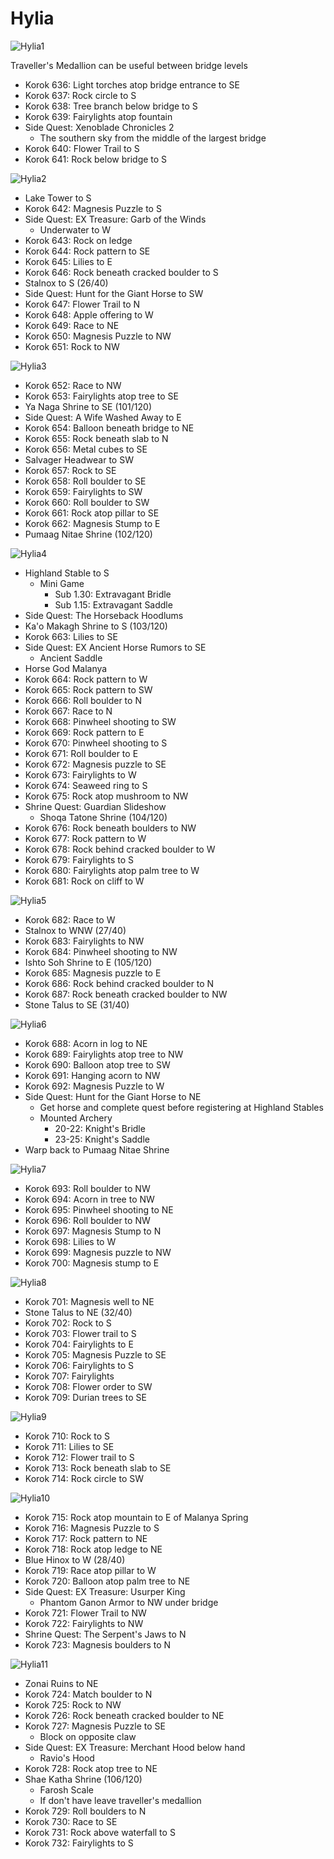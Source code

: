 # Hylia

![Hylia1](images/Hylia1.PNG)

Traveller's Medallion can be useful between bridge levels

* Korok 636: Light torches atop bridge entrance to SE
* Korok 637: Rock circle to S
* Korok 638: Tree branch below bridge to S
* Korok 639: Fairylights atop fountain
* Side Quest: Xenoblade Chronicles 2
  * The southern sky from the middle of the largest bridge
* Korok 640: Flower Trail to S
* Korok 641: Rock below bridge to S

![Hylia2](images/Hylia2.PNG)

* Lake Tower to S
* Korok 642: Magnesis Puzzle to S
* Side Quest: EX Treasure: Garb of the Winds
  * Underwater to W
* Korok 643: Rock on ledge
* Korok 644: Rock pattern to SE
* Korok 645: Lilies to E
* Korok 646: Rock beneath cracked boulder to S
* Stalnox to S (26/40)
* Side Quest: Hunt for the Giant Horse to SW
* Korok 647: Flower Trail to N
* Korok 648: Apple offering to W
* Korok 649: Race to NE
* Korok 650: Magnesis Puzzle to NW
* Korok 651: Rock to NW

![Hylia3](images/Hylia3.PNG)

* Korok 652: Race to NW
* Korok 653: Fairylights atop tree to SE
* Ya Naga Shrine to SE (101/120)
* Side Quest: A Wife Washed Away to E
* Korok 654: Balloon beneath bridge to NE
* Korok 655: Rock beneath slab to N
* Korok 656: Metal cubes to SE
* Salvager Headwear to SW
* Korok 657: Rock to SE
* Korok 658: Roll boulder to SE
* Korok 659: Fairylights to SW
* Korok 660: Roll boulder to SW
* Korok 661: Rock atop pillar to SE
* Korok 662: Magnesis Stump to E
* Pumaag Nitae Shrine (102/120)

![Hylia4](images/Hylia4.PNG)

* Highland Stable to S
  * Mini Game
    * Sub 1.30: Extravagant Bridle
    * Sub 1.15: Extravagant Saddle
* Side Quest: The Horseback Hoodlums
* Ka'o Makagh Shrine to S (103/120)
* Korok 663: Lilies to SE
* Side Quest: EX Ancient Horse Rumors to SE
  * Ancient Saddle
* Horse God Malanya
* Korok 664: Rock pattern to W
* Korok 665: Rock pattern to SW
* Korok 666: Roll boulder to N
* Korok 667: Race to N
* Korok 668: Pinwheel shooting to SW
* Korok 669: Rock pattern to E
* Korok 670: Pinwheel shooting to S
* Korok 671: Roll boulder to E
* Korok 672: Magnesis puzzle to SE
* Korok 673: Fairylights to W
* Korok 674: Seaweed ring to S
* Korok 675: Rock atop mushroom to NW
* Shrine Quest: Guardian Slideshow
  * Shoqa Tatone Shrine (104/120)
* Korok 676: Rock beneath boulders to NW
* Korok 677: Rock pattern to W
* Korok 678: Rock behind cracked boulder to W
* Korok 679: Fairylights to S
* Korok 680: Fairylights atop palm tree to W
* Korok 681: Rock on cliff to W

![Hylia5](images/Hylia5.PNG)

* Korok 682: Race to W
* Stalnox to WNW (27/40)
* Korok 683: Fairylights to NW
* Korok 684: Pinwheel shooting to NW
* Ishto Soh Shrine to E (105/120)
* Korok 685: Magnesis puzzle to E
* Korok 686: Rock behind cracked boulder to N
* Korok 687: Rock beneath cracked boulder to NW
* Stone Talus to SE (31/40)

![Hylia6](images/Hylia6.PNG)

* Korok 688: Acorn in log to NE
* Korok 689: Fairylights atop tree to NW
* Korok 690: Balloon atop tree to SW
* Korok 691: Hanging acorn to NW
* Korok 692: Magnesis Puzzle to W
* Side Quest: Hunt for the Giant Horse to NE
  * Get horse and complete quest before registering at Highland Stables
  * Mounted Archery
    * 20-22: Knight's Bridle
    * 23-25: Knight's Saddle
* Warp back to Pumaag Nitae Shrine

![Hylia7](images/Hylia7.PNG)

* Korok 693: Roll boulder to NW
* Korok 694: Acorn in tree to NW
* Korok 695: Pinwheel shooting to NE
* Korok 696: Roll boulder to NW
* Korok 697: Magnesis Stump to N
* Korok 698: Lilies to W
* Korok 699: Magnesis puzzle to NW
* Korok 700: Magnesis stump to E

![Hylia8](images/Hylia8.PNG)

* Korok 701: Magnesis well to NE
* Stone Talus to NE (32/40)
* Korok 702: Rock to S
* Korok 703: Flower trail to S
* Korok 704: Fairylights to E
* Korok 705: Magnesis Puzzle to SE
* Korok 706: Fairylights to S
* Korok 707: Fairylights
* Korok 708: Flower order to SW
* Korok 709: Durian trees to SE

![Hylia9](images/Hylia9.PNG)

* Korok 710: Rock to S
* Korok 711: Lilies to SE
* Korok 712: Flower trail to S
* Korok 713: Rock beneath slab to SE
* Korok 714: Rock circle to SW

![Hylia10](images/Hylia10.PNG)

* Korok 715: Rock atop mountain to E of Malanya Spring
* Korok 716: Magnesis Puzzle to S
* Korok 717: Rock pattern to NE
* Korok 718: Rock atop ledge to NE
* Blue Hinox to W (28/40)
* Korok 719: Race atop pillar to W
* Korok 720: Balloon atop palm tree to NE
* Side Quest: EX Treasure: Usurper King
  * Phantom Ganon Armor to NW under bridge
* Korok 721: Flower Trail to NW
* Korok 722: Fairylights to NW
* Shrine Quest: The Serpent's Jaws to N
* Korok 723: Magnesis boulders to N

![Hylia11](images/Hylia11.PNG)

* Zonai Ruins to NE
* Korok 724: Match boulder to N
* Korok 725: Rock to NW
* Korok 726: Rock beneath cracked boulder to NE
* Korok 727: Magnesis Puzzle to SE
  * Block on opposite claw
* Side Quest: EX Treasure: Merchant Hood below hand
  * Ravio's Hood
* Korok 728: Rock atop tree to NE
* Shae Katha Shrine (106/120)
  * Farosh Scale
  * If don't have leave traveller's medallion
* Korok 729: Roll boulders to N
* Korok 730: Race to SE
* Korok 731: Rock above waterfall to S
* Korok 732: Fairylights to S
